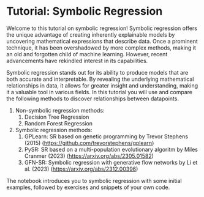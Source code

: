 # Tutorial: Symbolic Regression

Welcome to this tutorial on symbolic regression! Symbolic regression offers the unique advantage of creating inherently explainable models by uncovering mathematical expressions that describe data. Once a prominent technique, it has been overshadowed by more complex methods, making it an old and forgotten child of machine learning. However, recent advancements have rekindled interest in its capabilities.

Symbolic regression stands out for its ability to produce models that are both accurate and interpretable. By revealing the underlying mathematical relationships in data, it allows for greater insight and understanding, making it a valuable tool in various fields. In this tutorial you will use and compare the following methods to discover relationships between datapoints.

1. Non-symbolic regression methods:
    1. Decision Tree Regression
    2. Random Forest Regression
2. Symbolic regression methods:
    1. GPLearn: SR based on genetic programming by Trevor Stephens (2015)  (https://github.com/trevorstephens/gplearn)
    2. PySR: SR based on a multi-population evolutionary algoritm by Miles Cranmer (2023) (https://arxiv.org/abs/2305.01582)
    3. GFN-SR: Symbolic regression with generative flow networks by Li et al. (2023) (https://arxiv.org/abs/2312.00396)

The notebook introduces you to symbolic regression with some initial examples, followed by exercises and snippets of your own code.

